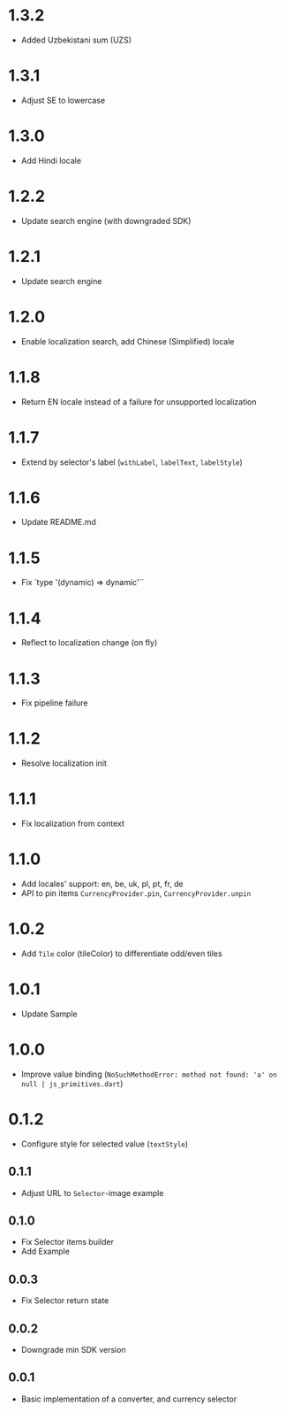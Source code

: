 # 1.3.2

* Added Uzbekistani sum (UZS)

# 1.3.1

* Adjust SE to lowercase

# 1.3.0

* Add Hindi locale

# 1.2.2

* Update search engine (with downgraded SDK)

# 1.2.1

* Update search engine

# 1.2.0

* Enable localization search, add Chinese (Simplified) locale

# 1.1.8

* Return EN locale instead of a failure for unsupported localization

# 1.1.7

* Extend by selector's label (`withLabel`, `labelText`, `labelStyle`)

# 1.1.6

* Update README.md

# 1.1.5

* Fix `type '(dynamic) => dynamic'``

# 1.1.4

* Reflect to localization change (on fly)

# 1.1.3

* Fix pipeline failure

# 1.1.2

* Resolve localization init

# 1.1.1

* Fix localization from context

# 1.1.0

* Add locales' support: en, be, uk, pl, pt, fr, de
* API to pin items `CurrencyProvider.pin`, `CurrencyProvider.unpin` 

# 1.0.2

* Add `Tile` color (tileColor) to differentiate odd/even tiles

# 1.0.1

* Update Sample

# 1.0.0

* Improve value binding (`NoSuchMethodError: method not found: 'a' on null | js_primitives.dart`) 

# 0.1.2

* Configure style for selected value (`textStyle`)

## 0.1.1

* Adjust URL to `Selector`-image example

## 0.1.0

* Fix Selector items builder
* Add Example

## 0.0.3

* Fix Selector return state

## 0.0.2

* Downgrade min SDK version

## 0.0.1

* Basic implementation of a converter, and currency selector
